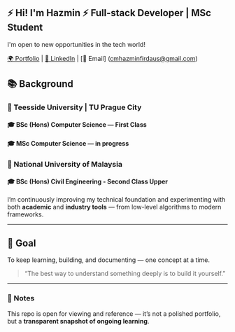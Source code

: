 ## ⚡️ Hi! I'm Hazmin ⚡️ Full-stack Developer | MSc Student
I'm open to new opportunities in the tech world!

[🌍 Portfolio](https://hazminchik.com) |
[💼 LinkedIn](https://linkedin.com/in/hazminfirdaus) |
[📧 Email] (cmhazminfirdaus@gmail.com)

## 📚 Background
### 🏫 Teesside University | TU Prague City
#### 🎓 BSc (Hons) Computer Science — First Class
#### 🎓 MSc Computer Science — in progress

### 🏫 National University of Malaysia
#### 🎓 BSc (Hons) Civil Engineering - Second Class Upper

I’m continuously improving my technical foundation and experimenting with both **academic** and **industry tools** — from low-level algorithms to modern frameworks.

---

## 🚀 Goal
To keep learning, building, and documenting — one concept at a time.

> “The best way to understand something deeply is to build it yourself.”

---

### 💬 Notes
This repo is open for viewing and reference — it’s not a polished portfolio, but a **transparent snapshot of ongoing learning**.

<!--
**hazminfirdaus/hazminfirdaus** is a ✨ _special_ ✨ repository because its `README.md` (this file) appears on your GitHub profile.

Here are some ideas to get you started:

- 🔭 I’m currently working on ...
- 🌱 I’m currently learning ...
- 👯 I’m looking to collaborate on ...
- 🤔 I’m looking for help with ...
- 💬 Ask me about ...
- 📫 How to reach me: ...
- 😄 Pronouns: ...
- ⚡ Fun fact: ...
-->
